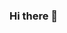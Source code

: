 ### Hi there 👋

<!--
Pratik is a Product Developer currently working on Open source Project building "cx" A new programming language for blockchain using Go Programming Language.

CX is a general purpose, interpreted and compiled programming language, with a very strict type system and a syntax similar to Go Programming Language. CX provides a new programming paradigm based on the concept of affordances, where the user can ask the programming language at runtime what can be done with a CX object (functions, expressions, packages, etc.), and interactively or automatically choose one of the affordances to be applied. This paradigm has the main objective of providing an additional security layer for decentralized, blockchain-based applications, but can also be used for general purpose programming

Pratik is active Open Source Contributor since 2011.

Pratik Foster Open Source Culture with Google Summer of code.

Pratik interned for Google summer of code 2017 and 2018 and mentoring Google summer of code 2019,2020,2021.

As a active open source contributor Pratik has work on gocloud[2], nodecloud [3], ukiyo[4], dunner[5], Shelter[6], trivy[7].


Pratik architects, design, develop products with a TDD approach and also handles the deployment in Kubernetes.

Pratik has a diversified outline which includes the aspect of Building Domain Specific Language , Compiler Development , Product Development, DevOps, DevSecOps and Building Data Engineering Pipeline in the cloud-native go and Python.

Pratik has a strong experience in the implementation of pure microservices and event-driven architectures.

references:
[1] - https://github.com/skycoin/cx
[2] - https://github.com/leopardslab/gocloud
[3] - https://github.com/leopardslab/nodecloud
[4] - https://github.com/leopardslab/ukiyo
[5] - https://github.com/leopardslab/dunner
[6] - https://github.com/ShelterAssociates/Shelter
